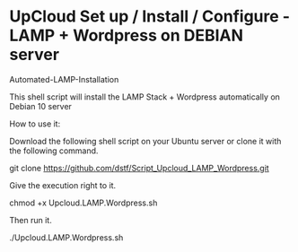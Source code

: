 # UpCloud Set up / Install / Configure - LAMP + Wordpress on DEBIAN server 


Automated-LAMP-Installation

This shell script will install the LAMP Stack + Wordpress automatically on Debian 10 server

How to use it:

Download the following shell script on your Ubuntu server or clone it with the following command.

git clone https://github.com/dstf/Script_Upcloud_LAMP_Wordpress.git

Give the execution right to it.

chmod +x Upcloud.LAMP.Wordpress.sh

Then run it.

 ./Upcloud.LAMP.Wordpress.sh
